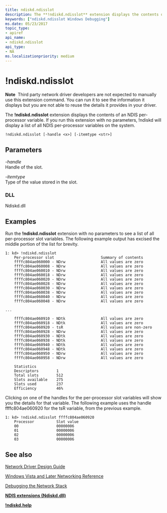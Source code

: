 ```yaml
---
title: ndiskd.ndisslot
description: The **!ndiskd.ndisslot** extension displays the contents of an NDIS per-processor variable.
keywords: ["ndiskd.ndisslot Windows Debugging"]
ms.date: 05/23/2017
topic_type:
- apiref
api_name:
- ndiskd.ndisslot
api_type:
- NA
ms.localizationpriority: medium
---
```


# !ndiskd.ndisslot


**Note**  Third party network driver developers are not expected to manually use this extension command. You can run it to see the information it displays but you are not able to reuse the details it provides in your driver.

 

The **!ndiskd.ndisslot** extension displays the contents of an NDIS per-processor variable. If you run this extension with no parameters, !ndiskd will display a list of all NDIS per-processor variables on the system.

```console
!ndiskd.ndisslot [-handle <x>] [-itemtype <str>] 
```

## <span id="Parameters"></span><span id="parameters"></span><span id="PARAMETERS"></span>Parameters


<span id="_______-handle______"></span><span id="_______-HANDLE______"></span> *-handle*   
Handle of the slot.

<span id="_______-itemtype______"></span><span id="_______-ITEMTYPE______"></span> *-itemtype*   
Type of the value stored in the slot.

### <span id="DLL"></span><span id="dll"></span>DLL

Ndiskd.dll

Examples
--------

Run the **!ndiskd.ndisslot** extension with no parameters to see a list of all per-processor slot variables. The following example output has excised the middle portion of the list for brevity.

```console
1: kd> !ndiskd.ndisslot
    Per-processor slot                     Summary of contents                  
    ffffc804ae060000 - NDrw                All values are zero
    ffffc804ae060008 - NDrw                All values are zero
    ffffc804ae060010 - NDrw                All values are zero
    ffffc804ae060018 - NDrw                All values are zero
    ffffc804ae060020 - NDrw                All values are zero
    ffffc804ae060028 - NDrw                All values are zero
    ffffc804ae060030 - NDrw                All values are zero
    ffffc804ae060038 - NDrw                All values are zero
    ffffc804ae060040 - NDrw                All values are zero
    ffffc804ae060048 - NDrw                All values are zero

...

    ffffc804ae060910 - NDtk                All values are zero
    ffffc804ae060918 - NDtk                All values are zero
    ffffc804ae060920 - tsR                 All values are non-zero
    ffffc804ae060928 - NDrw                All values are zero
    ffffc804ae060930 - NDtk                All values are zero
    ffffc804ae060938 - NDtk                All values are zero
    ffffc804ae060940 - NDtk                All values are zero
    ffffc804ae060948 - NDtk                All values are zero
    ffffc804ae060950 - NDrw                All values are zero
    ffffc804ae060958 - NDrw                All values are zero

    Statistics
    Descriptors        1
    Total slots        512
    Slots available    275
    Slots used         237
    Efficiency         46%
```

Clicking on one of the handles for the per-processor slot variables will show you the details for that variable. The following example uses the handle ffffc804ae060920 for the tsR variable, from the previous example.

```console
1: kd> !ndiskd.ndisslot ffffc804ae060920
    Processor          Slot value                                               
    00                 00000006
    01                 00000006
    02                 00000006
    03                 00000006
```

## <span id="see_also"></span>See also


[Network Driver Design Guide](../network/index.md)

[Windows Vista and Later Networking Reference](/windows-hardware/drivers/ddi/_netvista/)

[Debugging the Network Stack](https://channel9.msdn.com/Shows/Defrag-Tools/Defrag-Tools-175-Debugging-the-Network-Stack)

[**NDIS extensions (Ndiskd.dll)**](ndis-extensions--ndiskd-dll-.md)

[**!ndiskd.help**](-ndiskd-help.md)

 

